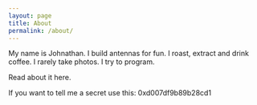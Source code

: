 ```yaml
---
layout: page
title: About
permalink: /about/
---
```


My name is Johnathan. I build antennas for fun. I roast, extract and drink coffee. I rarely take photos. I try to program.

Read about it here.

If you want to tell me a secret use this: 0xd007df9b89b28cd1




